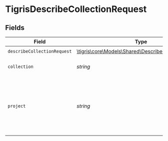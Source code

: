 # TigrisDescribeCollectionRequest


## Fields

| Field                                                                                                    | Type                                                                                                     | Required                                                                                                 | Description                                                                                              |
| -------------------------------------------------------------------------------------------------------- | -------------------------------------------------------------------------------------------------------- | -------------------------------------------------------------------------------------------------------- | -------------------------------------------------------------------------------------------------------- |
| `describeCollectionRequest`                                                                              | [\tigris\core\Models\Shared\DescribeCollectionRequest](../../models/shared/DescribeCollectionRequest.md) | :heavy_check_mark:                                                                                       | N/A                                                                                                      |
| `collection`                                                                                             | *string*                                                                                                 | :heavy_check_mark:                                                                                       | Name of the collection.                                                                                  |
| `project`                                                                                                | *string*                                                                                                 | :heavy_check_mark:                                                                                       | Project name whose db is under target to get description of its collection.                              |